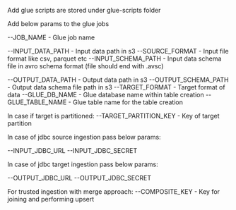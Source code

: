 Add glue scripts are stored under glue-scripts folder

Add below params to the glue jobs

--JOB_NAME - Glue job name

--INPUT_DATA_PATH - Input data path in s3
--SOURCE_FORMAT - Input file format like csv, parquet etc
--INPUT_SCHEMA_PATH - Input data schema file in avro schema format (file should end with .avsc)

--OUTPUT_DATA_PATH - Output data path in s3
--OUTPUT_SCHEMA_PATH - Output data schema file path in s3
--TARGET_FORMAT - Target format of data
--GLUE_DB_NAME - Glue database name within table creation
--GLUE_TABLE_NAME - Glue table name for the table creation

In case if target is partitioned:
--TARGET_PARTITION_KEY - Key of target partition

In case of jdbc source ingestion pass below params:

--INPUT_JDBC_URL
--INPUT_JDBC_SECRET

In case of jdbc target ingestion pass below params:

--OUTPUT_JDBC_URL
--OUTPUT_JDBC_SECRET

For trusted ingestion with merge approach:
--COMPOSITE_KEY - Key for joining and performing upsert
